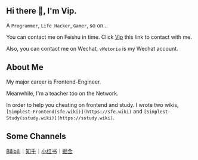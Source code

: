 ## Hi there 👋, I'm Vip.

A `Programmer`, `Life Hacker`, `Gamer`, so on...

You can contact me on Feishu in time. Click [Vip](https://www.feishu.cn/invitation/page/add_contact/?token=d8fn4b75-48ac-4726-b4d7-b499073fbd6d) this link to contact with me.

Also, you can contact me on Wechat, `vWetoria` is my Wechat account.

## About Me

My major career is Frontend-Engineer.

Meanwhile, I'm a teacher too on the Network.

In order to help you cheating on frontend and study. I wrote two wikis, `[Simplest-Frontend(sfe.wiki)](https://sfe.wiki)` and `[Simplest-Study(sstudy.wiki)](https://sstudy.wiki)`.

## Some Channels

[Bilibili](https://space.bilibili.com/1905493)｜[知乎](https://www.zhihu.com/people/wetoria)｜[小红书](https://www.xiaohongshu.com/user/profile/633ec36b000000001901d452?xhsshare=CopyLink&appuid=633ec36b000000001901d452&apptime=1695011375)｜[掘金](https://juejin.cn/user/2682464104099694)

<!--
**Wetoria/Wetoria** is a ✨ _special_ ✨ repository because its `README.md` (this file) appears on your GitHub profile.

Here are some ideas to get you started:

- 🔭 I’m currently working on ...
- 🌱 I’m currently learning ...
- 👯 I’m looking to collaborate on ...
- 🤔 I’m looking for help with ...
- 💬 Ask me about ...
- 📫 How to reach me: ...
- 😄 Pronouns: ...
- ⚡ Fun fact: ...
-->

